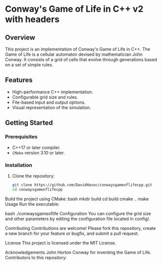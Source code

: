 # Conway's Game of Life in C++ v2 with headers

## Overview
This project is an implementation of Conway's Game of Life in C++. The Game of Life is a cellular automaton devised by mathematician John Conway. It consists of a grid of cells that evolve through generations based on a set of simple rules.

## Features
- High-performance C++ implementation.
- Configurable grid size and rules.
- File-based input and output options.
- Visual representation of the simulation.

## Getting Started

### Prerequisites
- C++17 or later compiler.
- `CMake` version 3.10 or later.

### Installation
1. Clone the repository:
   ```bash
   git clone https://github.com/DavidHavoc/conwaysgameoflifecpp.git
   cd conwaysgameoflifecpp
Build the project using CMake:
bash
mkdir build
cd build
cmake ..
make
Usage
Run the executable:

bash
./conwaysgameoflife
Configuration
You can configure the grid size and other parameters by editing the configuration file located in config/.

Contributing
Contributions are welcome! Please fork this repository, create a new branch for your feature or bugfix, and submit a pull request.

License
This project is licensed under the MIT License.

Acknowledgements
John Horton Conway for inventing the Game of Life.
Contributors to this repository: 
